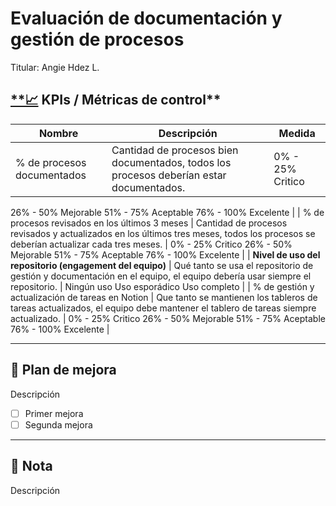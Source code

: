 # Evaluación de documentación y gestión de procesos

Titular: Angie Hdez L.

## [**📈](https://emojiterra.com/es/grafico-tendencia-ascendente/) KPIs / Métricas de control**

| Nombre | Descripción  | Medida |
| --- | --- | --- |
| % de procesos documentados | Cantidad de procesos bien documentados, todos los procesos deberían estar documentados. | 0% - 25%        Critico
26% - 50%      Mejorable
51% - 75%       Aceptable
76% - 100%     Excelente |
| % de procesos revisados en los últimos 3 meses | Cantidad de procesos revisados y actualizados en los últimos tres meses, todos los procesos se deberían actualizar cada tres meses. | 0% - 25%        Critico
26% - 50%      Mejorable
51% - 75%       Aceptable
76% - 100%     Excelente |
| **Nivel de uso del repositorio (engagement del equipo)** | Qué tanto se usa el repositorio de gestión y documentación en el equipo, el equipo debería usar siempre el repositorio. | Ningún uso
Uso esporádico
Uso completo  |
| % de gestión y actualización de tareas en Notion | Que tanto se mantienen los tableros de tareas actualizados, el equipo debe mantener el tablero de tareas siempre actualizado. | 0% - 25%        Critico
26% - 50%      Mejorable
51% - 75%       Aceptable
76% - 100%     Excelente |

---

## 📝 **Plan de mejora**

Descripción

- [ ]  Primer mejora
- [ ]  Segunda mejora

---

## 📌 Nota

Descripción